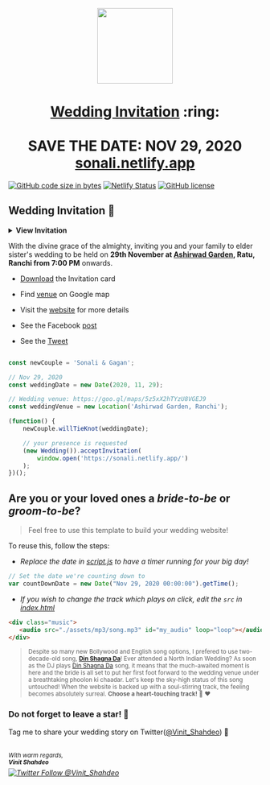 


<p align="center"><a href="https://sonali.netlify.app/"><img src="./assets/wedding.gif" width="150px" height="150px"/></a></p>
<h1 align="center"><a href="https://sonali.netlify.app/">Wedding Invitation</a> :ring: <br> <br> SAVE THE DATE: NOV 29, 2020 <br> <a href="https://sonali.netlify.app/">sonali.netlify.app</a></h1>

[![GitHub code size in bytes](https://img.shields.io/github/languages/code-size/vinitshahdeo/Wedding-Invitation?logo=github)](https://sonali.netlify.app/) [![Netlify Status](https://api.netlify.com/api/v1/badges/e945f101-f434-45e6-8c33-df855c6b2082/deploy-status)](https://app.netlify.com/sites/sonali/deploys) [![GitHub license](https://img.shields.io/github/license/vinitshahdeo/Wedding-Invitation?logo=github)](https://github.com/vinitshahdeo/Wedding-Invitation)

## Wedding Invitation :ring:

<details>
  <summary><strong>View Invitation</strong></summary>
  <a href="https://sonali.netlify.app/"><img src="./assets/img/sonali.jpeg" /></a>
</details>

With the divine grace of the almighty,
inviting you and your family to elder sister's wedding to be held on **29th November at [Ashirwad Garden](https://goo.gl/maps/5z5xX2hTYzU8VGEJ9), Ratu, Ranchi from 7:00 PM** onwards.

- [Download](https://github.com/vinitshahdeo/vinitshahdeo/raw/master/docs/Sonali%20%26%20Gagan.pdf) the Invitation card

- Find [venue](https://goo.gl/maps/5z5xX2hTYzU8VGEJ9) on Google map

- Visit the [website](https://sonali.netlify.app/) for more details

- See the Facebook [post](https://www.facebook.com/vinit.shahdeo/posts/3521599654622390)

- See the [Tweet](https://twitter.com/Vinit_Shahdeo/status/1328570280705482752)

```js

const newCouple = 'Sonali & Gagan';

// Nov 29, 2020
const weddingDate = new Date(2020, 11, 29);

// Wedding venue: https://goo.gl/maps/5z5xX2hTYzU8VGEJ9
const weddingVenue = new Location('Ashirwad Garden, Ranchi');

(function() {
    newCouple.willTieKnot(weddingDate);

    // your presence is requested
    (new Wedding()).acceptInvitation(
        window.open('https://sonali.netlify.app/')
    );
})();


```

## Are you or your loved ones a *bride-to-be* or *groom-to-be*? 
> Feel free to use this template to build your wedding website!

To reuse this, follow the steps:

- *Replace the date in [script.js](https://github.com/vinitshahdeo/Wedding-Invitation/blob/master/js/script.js#L29) to have a timer running for your big day!*

```js
// Set the date we're counting down to
var countDownDate = new Date("Nov 29, 2020 00:00:00").getTime();
```

- *If you wish to change the track which plays on click, edit the `src` in [index.html](https://github.com/vinitshahdeo/Wedding-Invitation/blob/760c4aa437115fc365f5cb86a4b428b0e292b5ba/index.html#L69)*

```html
<div class="music">
   <audio src="./assets/mp3/song.mp3" id="my_audio" loop="loop"></audio> 
</div>
```

> <sup>Despite so many new Bollywood and English song options, I prefered to use two-decade-old song, **[Din Shagna Da](https://youtu.be/X0MDALpV29s)**! Ever attended a North Indian Wedding? As soon as the DJ plays [Din Shagna Da](https://youtu.be/Mj4eK5YViCs) song, it means that the much-awaited moment is here and the bride is all set to put her first foot forward to the wedding venue under a breathtaking phoolon ki chaadar. Let's keep the sky-high status of this song untouched! When the website is backed up with a soul-stirring track, the feeling becomes absolutely surreal. **Choose a heart-touching track!** :musical_note: :heart: </sup>


### Do not forget to leave a star! :hugs:

Tag me to share your wedding story on Twitter([@Vinit_Shahdeo](https://twitter.com/Vinit_Shahdeo)) :yellow_heart:

<br><sup><i>With warm regards,<br>
**Vinit Shahdeo**<i></sup><br>
[![Twitter Follow @Vinit_Shahdeo](https://img.shields.io/twitter/follow/Vinit_Shahdeo?style=social)](https://twitter.com/Vinit_Shahdeo)
